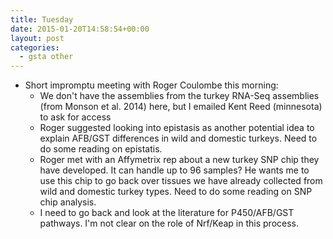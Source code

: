 ```yaml
---
title: Tuesday
date: 2015-01-20T14:58:54+00:00
layout: post
categories:
  - gsta other
---
```

  * Short impromptu meeting with Roger Coulombe this morning:
    * We don't have the assemblies from the turkey RNA-Seq assemblies (from Monson et al. 2014) here, but I emailed Kent Reed (minnesota) to ask for access
    * Roger suggested looking into epistasis as another potential idea to explain AFB/GST differences in wild and domestic turkeys. Need to do some reading on epistatis.
    * Roger met with an Affymetrix rep about a new turkey SNP chip they have developed. It can handle up to 96 samples? He wants me to use this chip to go back over tissues we have already collected from wild and domestic turkey types. Need to do some reading on SNP chip analysis.
    * I need to go back and look at the literature for P450/AFB/GST pathways. I'm not clear on the role of Nrf/Keap in this process.
